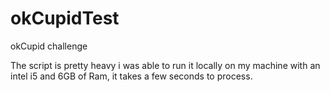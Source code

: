 # okCupidTest
okCupid challenge

The script is pretty heavy i was able to run it locally on my machine with an intel i5 and 6GB of Ram, it takes a few seconds to process.


